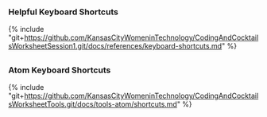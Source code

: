 ### Helpful Keyboard Shortcuts
{% include "git+https://github.com/KansasCityWomeninTechnology/CodingAndCocktailsWorksheetSession1.git/docs/references/keyboard-shortcuts.md" %}


<!-- trick markdown to give me a little space between these two sections of text -->
## 
### Atom Keyboard Shortcuts 
{% include "git+https://github.com/KansasCityWomeninTechnology/CodingAndCocktailsWorksheetTools.git/docs/tools-atom/shortcuts.md" %}
